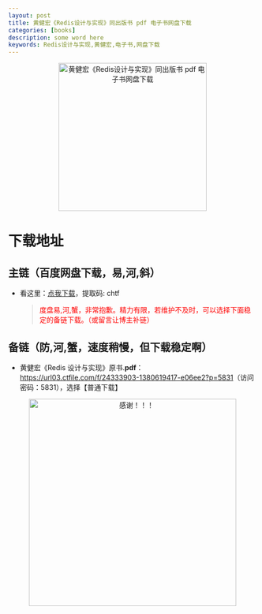 ```yaml
---
layout: post
title: 黄健宏《Redis设计与实现》同出版书 pdf 电子书网盘下载
categories: [books]
description: some word here
keywords: Redis设计与实现,黄健宏,电子书,网盘下载
---
```


<div align="center"><img src="https://qweree.cn/wp-content/uploads/2024/10/redis-she-ji-yu-shi-xian.jpg" alt="黄健宏《Redis设计与实现》同出版书 pdf 电子书网盘下载" width="300px" height="auto"></div>

# 下载地址

## 主链（百度网盘下载，易,河,斜）

- 看这里：[点我下载](https://pan.baidu.com/s/1iMXUbSbtZQZjDcqDmnWUyw?pwd=chtf)，提取码: chtf

  > <p style="color:red" >度盘易,河,蟹，非常抱歉。精力有限，若维护不及时，可以选择下面稳定的备链下载。（或留言让博主补链）</p>

## 备链（防,河,蟹，速度稍慢，但下载稳定啊）

- 黄健宏《Redis 设计与实现》原书.**pdf**：<https://url03.ctfile.com/f/24333903-1380619417-e06ee2?p=5831>（访问密码：5831），选择【普通下载】

<div align="center"><img src="https://pic.imgdb.cn/item/661246bf68eb935713c7f81c.gif" alt="感谢！！！" width="420px" height="auto"/></div>
